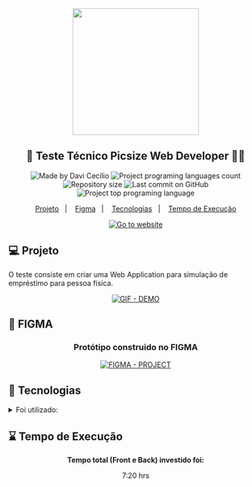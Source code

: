 <div align="center">
    <img src="https://www.picsize.com.br/static/images/new-logo.png" width="250px"/>
</div>
<h2 align="center">
   📸 Teste Técnico Picsize Web Developer 👨‍💻
</h2>

<p align="center">
  <img alt="Made by Davi Cecílio" src="https://img.shields.io/badge/made%20by-Davi%20Cec%C3%ADlio-brightgreen">
  <img alt="Project programing languages count" src="https://img.shields.io/website?url=https%3A%2F%2Fpicsizetest-app.netlify.app%2F">
   <img alt="Repository size" src="https://img.shields.io/github/repo-size/davicecilio/picsizetest-app?color=34cb79">
  <img alt="Last commit on GitHub" src="https://img.shields.io/github/last-commit/davicecilio/picsizetest-app?color=34cb79">
  <img alt="Project top programing language" src="https://img.shields.io/github/languages/top/davicecilio/picsizetest-app?color=34cb79">
</p>

<p align="center">
  <a href="#computer-projeto">Projeto</a>&nbsp;&nbsp;&nbsp;|&nbsp;&nbsp;&nbsp;
  <a href="#art-figma">Figma</a>&nbsp;&nbsp;&nbsp;|&nbsp;&nbsp;&nbsp;
  <a href="#rocket-tecnologias">Tecnologias</a>&nbsp;&nbsp;&nbsp;|&nbsp;&nbsp;&nbsp;
  <a href="#rocket-tecnologias">Tempo de Execução</a>
  </p>

<p align="center">
  <a href="https://picsizetest-app.netlify.app/" target="_blank"><img src="https://img.shields.io/badge/website-click%20here-blue?style=for-the-badge&logo=appveyor" alt="Go to website">
  </a>
</p>

## :computer: Projeto

O teste consiste em criar uma Web Application para simulação de empréstimo para pessoa física.

 <p align="center">
 <a href="https://res.cloudinary.com/cryptonita/image/upload/v1593092529/picsize-app/demoAppPicSize.mp4_kxwzjv.gif" target="_blank">
  <img src="https://res.cloudinary.com/cryptonita/image/upload/v1593092529/picsize-app/demoAppPicSize.mp4_kxwzjv.gif" alt="GIF - DEMO">
  </a>
</p>

## :art: FIGMA

<div align="center">
<h3>Protótipo construido no FIGMA</h3>
<a href="https://www.figma.com/file/BpS2PYTZBCkYkkoJzdbFWa/Test-Picsize?node-id=0%3A1" target="_blank">
<img src="https://img.shields.io/badge/figma-click%20here-blue?style=for-the-badge&logo=appveyor" alt="FIGMA - PROJECT"/>
</a>
</div>

## :rocket: Tecnologias

<details>
  <summary>Foi utilizado:</summary>
  
-   [React](https://pt-br.reactjs.org/)
-   [Typescript](https://www.typescriptlang.org/)
-   [Flexbox](https://origamid.com/projetos/flexbox-guia-completo/)
-   [Styled Components](https://styled-components.com/)
-   [Axios](https://www.npmjs.com/package/axios)
-   [ESLint](https://eslint.org/)
-   [Prettier](https://prettier.io/)
</details>

## :hourglass: Tempo de Execução

<div align="center">
<strong>Tempo total (Front e Back) investido foi:</strong> <p>7:20 hrs</p>
</div>
